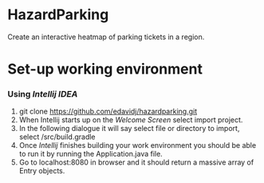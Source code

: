 # HazardParking
Create an interactive heatmap of parking tickets in a region.

Set-up working environment
==========================
### Using *Intellij IDEA*
1. git clone https://github.com/edavidj/hazardparking.git
2. When Intellij starts up on the *Welcome Screen* select import project.
3. In the following dialogue it will say select file or directory to import, select /src/build.gradle
4. Once *Intellij* finishes building your work environment you should be able to run it by running the Application.java file.
5. Go to localhost:8080 in browser and it should return a massive array of Entry objects.
